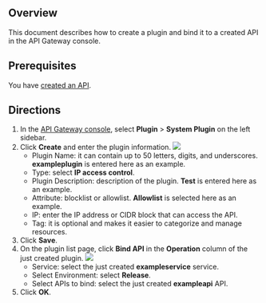 ## Overview

This document describes how to create a plugin and bind it to a created API in the API Gateway console.

## Prerequisites

You have [created an API](https://intl.cloud.tencent.com/document/product/628/44318).

## Directions

1. In the [API Gateway console](https://console.cloud.tencent.com/apigateway), select **Plugin** > **System Plugin** on the left sidebar.
2. Click **Create** and enter the plugin information.
   ![](https://qcloudimg.tencent-cloud.cn/raw/6880ceebb39878afcd4df46c23acf382.png)
   - Plugin Name: it can contain up to 50 letters, digits, and underscores. **exampleplugin** is entered here as an example.
   - Type: select **IP access control**.
   - Plugin Description: description of the plugin. **Test** is entered here as an example.
   - Attribute: blocklist or allowlist. **Allowlist** is selected here as an example.
   - IP: enter the IP address or CIDR block that can access the API.
   - Tag: it is optional and makes it easier to categorize and manage resources.
3. Click **Save**.
4. On the plugin list page, click **Bind API** in the **Operation** column of the just created plugin.
	 ![](https://qcloudimg.tencent-cloud.cn/raw/a6d0161e4c80af55a8fd1f0e47646730.png)
   - Service: select the just created **exampleservice** service.
   - Select Environment: select **Release**.
   - Select APIs to bind: select the just created **exampleapi** API.
5. Click **OK**.

